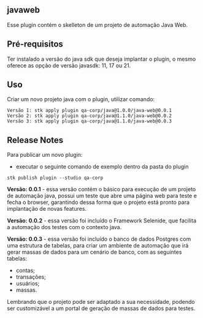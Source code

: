 ## javaweb

 Esse plugin contém o skelleton de um projeto de automação Java Web.

## Pré-requisitos

Ter instalado a versão do java sdk que deseja implantar o plugin, o mesmo oferece as opção de versão javasdk: 11, 17  ou 21.

## Uso

Criar um novo projeto java com o plugin, utilizar comando:

```
Versão 1: stk apply plugin qa-corp/java@1.0.0/java-web@0.0.1
Versão 2: stk apply plugin qa-corp/java@1.1.0/java-web@0.0.2
Versão 3: stk apply plugin qa-corp/java@1.1.0/java-web@0.0.3
```


## Release Notes

Para publicar um novo plugin:

* executar o seguinte comando de exemplo dentro da pasta do plugin

```
stk publish plugin --studio qa-corp
```

**Versão: 0.0.1** - essa versão contém o básico para execução de um projeto de automação java, possui um teste que abre uma página web para teste e fecha o browser, garantindo dessa forma que o projeto está pronto para implantação de novas features.

**Versão: 0.0.2** - essa versão foi incluído o Framework Selenide, que facilita a automação dos testes com o contexto java.

**Versão: 0.0.3** - essa versão foi incluído o banco de dados Postgres com uma estrutura de tabelas, para criar um ambiente de automação que irá gerar massas de dados para um cenário de banco, com as seguintes tabelas:

- contas;
- transações;
- usuários;
- massas.

Lembrando que o projeto pode ser adaptado a sua necessidade, podendo ser customizável a um portal de geração de massas de dados para testes.
